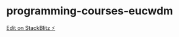 # programming-courses-eucwdm

[Edit on StackBlitz ⚡️](https://stackblitz.com/edit/programming-courses-eucwdm)
